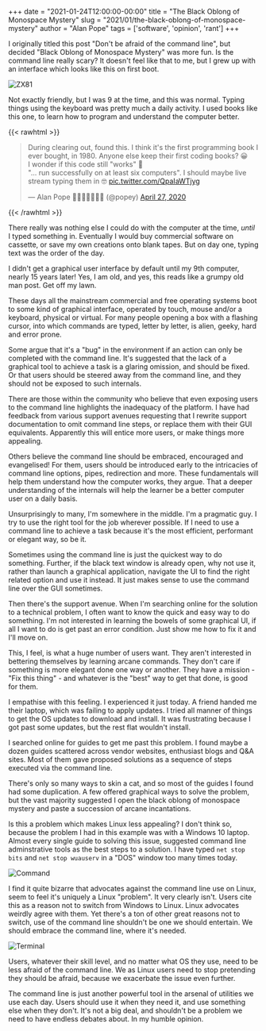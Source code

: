+++
date = "2021-01-24T12:00:00-00:00"
title = "The Black Oblong of Monospace Mystery"
slug = "2021/01/the-black-oblong-of-monospace-mystery"
author = "Alan Pope"
tags = ['software', 'opinion', 'rant']
+++

I originally titled this post "Don't be afraid of the command line", but decided "Black Oblong of Monospace Mystery" was more fun. Is the command line really scary? It doesn't feel like that to me, but I grew up with an interface which looks like this on first boot.

![ZX81](/images/2021-01-24/zx81.png)

Not exactly friendly, but I was 9 at the time, and this was normal. Typing things using the keyboard was pretty much a daily activity. I used books like this one, to learn how to program and understand the computer better.

{{< rawhtml >}}
<blockquote class="twitter-tweet"><p lang="en" dir="ltr">During clearing out, found this. I think it&#39;s the first programming book I ever bought, in 1980. Anyone else keep their first coding books? 😀<br>I wonder if this code still &quot;works&quot; 🤔 <br>&quot;... run successfully on at least six computers&quot;. I should maybe live stream typing them in 🤓 <a href="https://t.co/QpaIaWTjyg">pic.twitter.com/QpaIaWTjyg</a></p>&mdash; Alan Pope 🍺🐧🐱🇬🇧🇪🇺 (@popey) <a href="https://twitter.com/popey/status/1254789085991821312?ref_src=twsrc%5Etfw">April 27, 2020</a></blockquote> <script async src="https://platform.twitter.com/widgets.js" charset="utf-8"></script>
{{< /rawhtml >}}

There really was nothing else I could do with the computer at the time, *until* I typed something in. Eventually I would buy commercial software on cassette, or save my own creations onto blank tapes. But on day one, typing text was the order of the day.

I didn't get a graphical user interface by default until my 9th computer, nearly 15 years later! Yes, I am old, and yes, this reads like a grumpy old man post. Get off my lawn.

These days all the mainstream commercial and free operating systems boot to some kind of graphical interface, operated by touch, mouse and/or a keyboard, physical or virtual. For many people opening a box with a flashing cursor, into which commands are typed, letter by letter, is alien, geeky, hard and error prone. 

Some argue that it's a "bug" in the environment if an action can only be completed with the command line. It's suggested that the lack of a graphical tool to achieve a task is a glaring omission, and should be fixed. Or that users should be steered away from the command line, and they should not be exposed to such internals. 

There are those within the community who believe that even exposing users to the command line highlights the inadequacy of the platform. I have had feedback from various support avenues requesting that I rewrite support documentation to omit command line steps, or replace them with their GUI equivalents. Apparently this will entice more users, or make things more appealing.

Others believe the command line should be embraced, encouraged and evangelised! For them, users should be introduced early to the intricacies of command line options, pipes, redirection and more. These fundamentals will help them understand how the computer works, they argue. That a deeper understanding of the internals will help the learner be a better computer user on a daily basis. 

Unsurprisingly to many, I'm somewhere in the middle. I'm a pragmatic guy. I try to use the right tool for the job wherever possible. If I need to use a command line to achieve a task because it's the most efficient, performant or elegant way, so be it. 

Sometimes using the command line is just the quickest way to do something. Further, if the black text window is already open, why not use it, rather than launch a graphical application, navigate the UI to find the right related option and use it instead. It just makes sense to use the command line over the GUI sometimes.

Then there's the support avenue. When I'm searching online for the solution to a technical problem, I often want to know the quick and easy way to do something. I'm not interested in learning the bowels of some graphical UI, if all I want to do is get past an error condition. Just show me how to fix it and I'll move on. 

This, I feel, is what a huge number of users want. They aren't interested in bettering themselves by learning arcane commands. They don't care if something is more elegant done one way or another. They have a mission - "Fix this thing" - and whatever is the "best" way to get that done, is good for them.

I empathise with this feeling. I experienced it just today. A friend handed me their laptop, which was failing to apply updates. I tried all manner of things to get the OS updates to download and install. It was frustrating because I got past some updates, but the rest flat wouldn't install. 

I searched online for guides to get me past this problem. I found maybe a dozen guides scattered across vendor websites, enthusiast blogs and Q&A sites. Most of them gave proposed solutions as a sequence of steps executed via the command line. 

There's only so many ways to skin a cat, and so most of the guides I found had some duplication. A few offered graphical ways to solve the problem, but the vast majority suggested I open the black oblong of monospace mystery and paste a succession of arcane incantations.

Is this a problem which makes Linux less appealing? I don't think so, because the problem I had in this example was with a Windows 10 laptop. Almost every single guide to solving this issue, suggested command line adminstrative tools as the best steps to a solution. I have typed `net stop bits` and `net stop wuauserv` in a "DOS" window too many times today.

![Command](/images/2021-01-24/command.png)

I find it quite bizarre that advocates against the command line use on Linux, seem to feel it's uniquely a Linux "problem". It very clearly isn't. Users cite this as a reason not to switch from Windows to Linux. Linux advocates weirdly agree with them. Yet there's a ton of other great reasons not to switch, use of the command line shouldn't be one we should entertain. We should embrace the command line, where it's needed.

![Terminal](/images/2021-01-24/terminal.png)

Users, whatever their skill level, and no matter what OS they use, need to be less afraid of the command line. We as Linux users need to stop pretending they should be afraid, because we exacerbate the issue even further. 

The command line is just another powerful tool in the arsenal of utilities we use each day. Users should use it when they need it, and use something else when they don't. It's not a big deal, and shouldn't be a problem we need to have endless debates about. In my humble opinion.